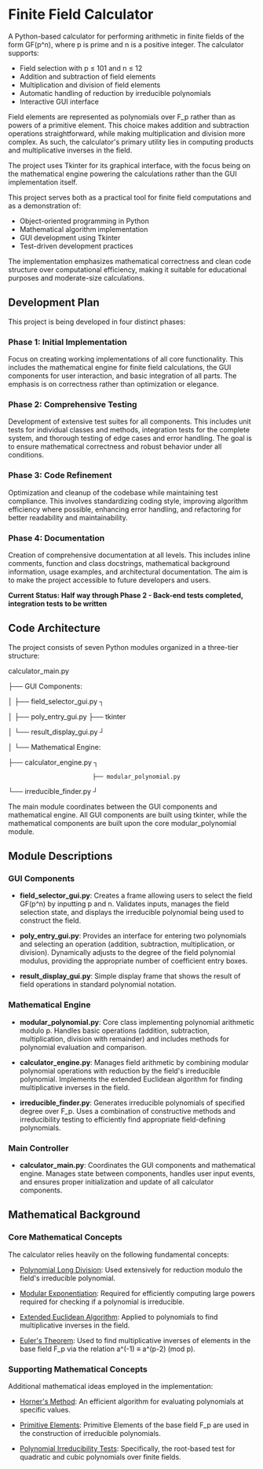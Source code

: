 # Finite Field Calculator

A Python-based calculator for performing arithmetic in finite fields of the form GF(p^n), where p is prime and n is a positive integer. The calculator supports:
- Field selection with p ≤ 101 and n ≤ 12
- Addition and subtraction of field elements
- Multiplication and division of field elements
- Automatic handling of reduction by irreducible polynomials
- Interactive GUI interface

Field elements are represented as polynomials over F_p rather than as powers of a primitive element. This choice makes addition and subtraction operations straightforward, while making multiplication and division more complex. As such, the calculator's primary utility lies in computing products and multiplicative inverses in the field.

The project uses Tkinter for its graphical interface, with the focus being on the mathematical engine powering the calculations rather than the GUI implementation itself.

This project serves both as a practical tool for finite field computations and as a demonstration of:
- Object-oriented programming in Python
- Mathematical algorithm implementation
- GUI development using Tkinter
- Test-driven development practices

The implementation emphasizes mathematical correctness and clean code structure over computational efficiency, making it suitable for educational purposes and moderate-size calculations.


## Development Plan

This project is being developed in four distinct phases:

### Phase 1: Initial Implementation
Focus on creating working implementations of all core functionality. This includes the mathematical engine for finite field calculations, the GUI components for user interaction, and basic integration of all parts. The emphasis is on correctness rather than optimization or elegance.

### Phase 2: Comprehensive Testing
Development of extensive test suites for all components. This includes unit tests for individual classes and methods, integration tests for the complete system, and thorough testing of edge cases and error handling. The goal is to ensure mathematical correctness and robust behavior under all conditions.

### Phase 3: Code Refinement
Optimization and cleanup of the codebase while maintaining test compliance. This involves standardizing coding style, improving algorithm efficiency where possible, enhancing error handling, and refactoring for better readability and maintainability.

### Phase 4: Documentation
Creation of comprehensive documentation at all levels. This includes inline comments, function and class docstrings, mathematical background information, usage examples, and architectural documentation. The aim is to make the project accessible to future developers and users.

**Current Status: Half way through Phase 2 - Back-end tests completed, integration tests to be written**


## Code Architecture

The project consists of seven Python modules organized in a three-tier structure:

calculator_main.py

├── GUI Components:

│   ├── field_selector_gui.py  ┐

│   ├── poly_entry_gui.py      ├── tkinter

│   └── result_display_gui.py  ┘

│
└── Mathematical Engine:

├── calculator_engine.py    ┐

                            ├── modular_polynomial.py
                            
└── irreducible_finder.py   ┘

The main module coordinates between the GUI components and mathematical engine. All GUI components are built using tkinter, while the mathematical components are built upon the core modular_polynomial module. 


## Module Descriptions

### GUI Components
- **field_selector_gui.py**: Creates a frame allowing users to select the field GF(p^n) by inputting p and n. Validates inputs, manages the field selection state, and displays the irreducible polynomial being used to construct the field.

- **poly_entry_gui.py**: Provides an interface for entering two polynomials and selecting an operation (addition, subtraction, multiplication, or division). Dynamically adjusts to the degree of the field polynomial modulus, providing the appropriate number of coefficient entry boxes.

- **result_display_gui.py**: Simple display frame that shows the result of field operations in standard polynomial notation.

### Mathematical Engine
- **modular_polynomial.py**: Core class implementing polynomial arithmetic modulo p. Handles basic operations (addition, subtraction, multiplication, division with remainder) and includes methods for polynomial evaluation and comparison.

- **calculator_engine.py**: Manages field arithmetic by combining modular polynomial operations with reduction by the field's irreducible polynomial. Implements the extended Euclidean algorithm for finding multiplicative inverses in the field.

- **irreducible_finder.py**: Generates irreducible polynomials of specified degree over F_p. Uses a combination of constructive methods and irreducibility testing to efficiently find appropriate field-defining polynomials.

### Main Controller
- **calculator_main.py**: Coordinates the GUI components and mathematical engine. Manages state between components, handles user input events, and ensures proper initialization and update of all calculator components.


## Mathematical Background

### Core Mathematical Concepts
The calculator relies heavily on the following fundamental concepts:

- [Polynomial Long Division](https://en.wikipedia.org/wiki/Polynomial_long_division): Used extensively for reduction modulo the field's irreducible polynomial.

- [Modular Exponentiation](https://en.wikipedia.org/wiki/Modular_exponentiation): Required for efficiently computing large powers required for checking if a polynomial is irreducible.

- [Extended Euclidean Algorithm](https://en.wikipedia.org/wiki/Extended_Euclidean_algorithm): Applied to polynomials to find multiplicative inverses in the field.

- [Euler's Theorem](https://en.wikipedia.org/wiki/Euler%27s_theorem): Used to find multiplicative inverses of elements in the base field F_p via the relation a^(-1) ≡ a^(p-2) (mod p).

### Supporting Mathematical Concepts
Additional mathematical ideas employed in the implementation:

- [Horner's Method](https://en.wikipedia.org/wiki/Horner%27s_method): An efficient algorithm for evaluating polynomials at specific values.

- [Primitive Elements](https://en.wikipedia.org/wiki/Primitive_element_(finite_field)): Primitive Elements of the base field F_p are used in the construction of irreducible polynomials.

- [Polynomial Irreducibility Tests](https://en.wikipedia.org/wiki/Irreducible_polynomial#Irreducibility_tests): Specifically, the root-based test for quadratic and cubic polynomials over finite fields.
  
